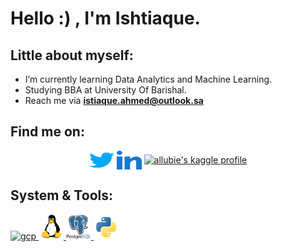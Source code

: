 <h1>Hello :) , I'm Ishtiaque.</h1>

## Little about myself:

- I’m currently learning Data Analytics and Machine Learning.
- Studying BBA at University Of Barishal.
- Reach me via **istiaque.ahmed@outlook.sa**

## Find me on:
<p align="center">
<a href="https://twitter.com/allubie" target="blank"><img align="center" src="https://raw.githubusercontent.com/allubie/miscs/refs/heads/main/icons/Social/twitter.svg" alt="allubie's twitter profile" height="30" width="40" /></a>
<a href="https://linkedin.com/in/ishtiaque-ahmed-8139682bb" target="blank"><img align="center" src="https://raw.githubusercontent.com/allubie/miscs/refs/heads/main/icons/Social/linked-in-alt.svg" alt="allubie's linkedin profile" height="30" width="40" /></a>
<a href="https://kaggle.com/allubie" target="blank"><img align="center" src="https://raw.githubusercontent.com/rahuldkjain/github-profile-readme-generator/master/src/images/icons/Social/kaggle.svg" alt="allubie's kaggle profile" height="30" width="40" /></a>
</p>

## System & Tools:
<p align="left"> <a href="https://cloud.google.com" target="_blank" rel="noreferrer"> <img src="https://www.vectorlogo.zone/logos/google_cloud/google_cloud-icon.svg" alt="gcp" width="40" height="40"/> </a> <a href="https://www.linux.org/" target="_blank" rel="noreferrer"> <img src="https://raw.githubusercontent.com/devicons/devicon/master/icons/linux/linux-original.svg" alt="linux" width="40" height="40"/> </a> <a href="https://www.postgresql.org" target="_blank" rel="noreferrer"> <img src="https://raw.githubusercontent.com/devicons/devicon/master/icons/postgresql/postgresql-original-wordmark.svg" alt="postgresql" width="40" height="40"/> </a> <a href="https://www.python.org" target="_blank" rel="noreferrer"> <img src="https://raw.githubusercontent.com/devicons/devicon/master/icons/python/python-original.svg" alt="python" width="40" height="40"/> </a> </p>

